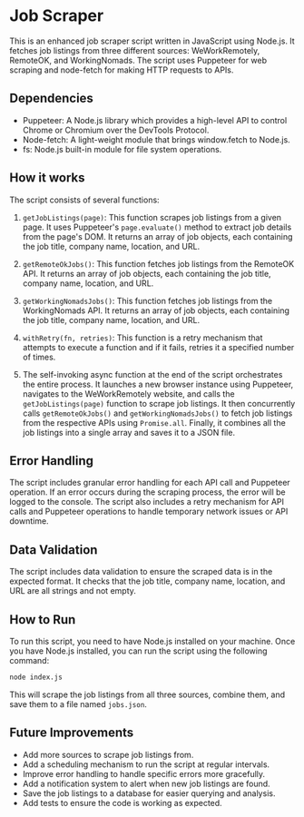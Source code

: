 # Job Scraper

This is an enhanced job scraper script written in JavaScript using Node.js. It fetches job listings from three different sources: WeWorkRemotely, RemoteOK, and WorkingNomads. The script uses Puppeteer for web scraping and node-fetch for making HTTP requests to APIs.

## Dependencies

- Puppeteer: A Node.js library which provides a high-level API to control Chrome or Chromium over the DevTools Protocol.
- Node-fetch: A light-weight module that brings window.fetch to Node.js.
- fs: Node.js built-in module for file system operations.

## How it works

The script consists of several functions:

1. `getJobListings(page)`: This function scrapes job listings from a given page. It uses Puppeteer's `page.evaluate()` method to extract job details from the page's DOM. It returns an array of job objects, each containing the job title, company name, location, and URL.

2. `getRemoteOkJobs()`: This function fetches job listings from the RemoteOK API. It returns an array of job objects, each containing the job title, company name, location, and URL.

3. `getWorkingNomadsJobs()`: This function fetches job listings from the WorkingNomads API. It returns an array of job objects, each containing the job title, company name, location, and URL.

4. `withRetry(fn, retries)`: This function is a retry mechanism that attempts to execute a function and if it fails, retries it a specified number of times.

5. The self-invoking async function at the end of the script orchestrates the entire process. It launches a new browser instance using Puppeteer, navigates to the WeWorkRemotely website, and calls the `getJobListings(page)` function to scrape job listings. It then concurrently calls `getRemoteOkJobs()` and `getWorkingNomadsJobs()` to fetch job listings from the respective APIs using `Promise.all`. Finally, it combines all the job listings into a single array and saves it to a JSON file.

## Error Handling

The script includes granular error handling for each API call and Puppeteer operation. If an error occurs during the scraping process, the error will be logged to the console. The script also includes a retry mechanism for API calls and Puppeteer operations to handle temporary network issues or API downtime.

## Data Validation

The script includes data validation to ensure the scraped data is in the expected format. It checks that the job title, company name, location, and URL are all strings and not empty.

## How to Run

To run this script, you need to have Node.js installed on your machine. Once you have Node.js installed, you can run the script using the following command:

```bash
node index.js
```

This will scrape the job listings from all three sources, combine them, and save them to a file named `jobs.json`.

## Future Improvements

- Add more sources to scrape job listings from.
- Add a scheduling mechanism to run the script at regular intervals.
- Improve error handling to handle specific errors more gracefully.
- Add a notification system to alert when new job listings are found.
- Save the job listings to a database for easier querying and analysis.
- Add tests to ensure the code is working as expected.
